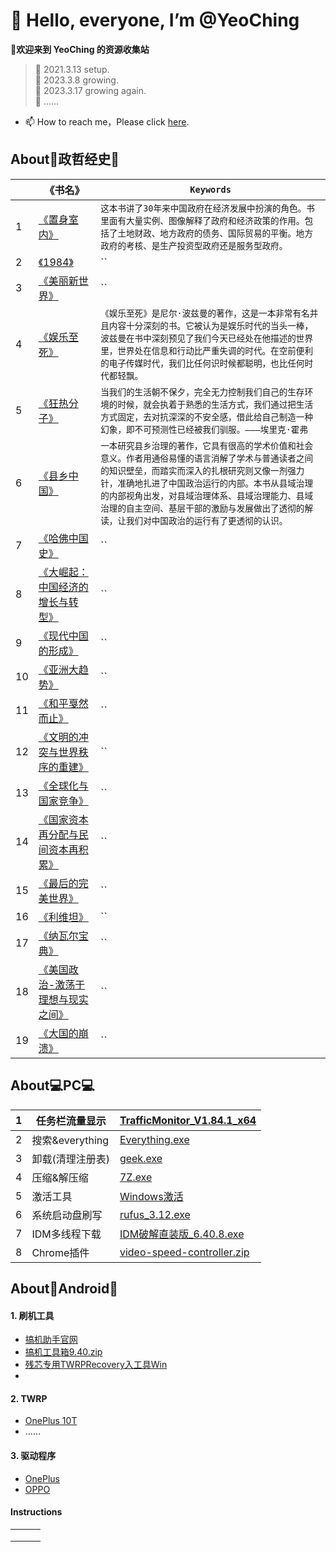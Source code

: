 # 👋 Hello, everyone, I’m @YeoChing
**👀欢迎来到 YeoChing 的资源收集站**
    
>🌱 2021.3.13 setup.  
>🌱 2023.3.8 growing.  
>🌱 2023.3.17 growing again.  
>🌱 ……
- 📫 How to reach me，Please click [here](http://www.coolapk.com/u/2483998).   
 
 ## About📖政哲经史📖  
| |《书名》|`Keywords`|
|---|---|---|
|1|[《置身室内》](https://voohlly.lanzoue.com/i7MVU0qbo3lg)|`这本书讲了30年来中国政府在经济发展中扮演的角色。书里面有大量实例、图像解释了政府和经济政策的作用。包括了土地财政、地方政府的债务、国际贸易的平衡。地方政府的考核、是生产投资型政府还是服务型政府。`|
|2|[《1984》]()|``|
|3|[《美丽新世界》]()|``|
|4|[《娱乐至死》](https://voohlly.lanzoue.com/iZLTi0qbnkta)|`《娱乐至死》是尼尔·波兹曼的著作，这是一本非常有名并且内容十分深刻的书。它被认为是娱乐时代的当头一棒，波兹曼在书中深刻预见了我们今天已经处在他描述的世界里，世界处在信息和行动比严重失调的时代。在空前便利的电子传媒时代，我们比任何识时候都聪明，也比任何时代都轻飘。`|
|5|[《狂热分子》](https://voohlly.lanzoue.com/i2FI10qbnkpg)|`当我们的生活朝不保夕，完全无力控制我们自己的生存环境的时候，就会执着于熟悉的生活方式，我们通过把生活方式固定，去对抗深深的不安全感，借此给自己制造一种幻象，即不可预测性已经被我们驯服。———埃里克·霍弗`|
|6|[《县乡中国》](https://voohlly.lanzoue.com/iJCvb0qbnmfi)|`一本研究县乡治理的著作，它具有很高的学术价值和社会意义。作者用通俗易懂的语言消解了学术与普通读者之间的知识壁垒，而踏实而深入的扎根研究则又像一剂强力针，准确地扎进了中国政治运行的内部。本书从县域治理的内部视角出发，对县域治理体系、县域治理能力、县域治理的自主空间、基层干部的激励与发展做出了透彻的解读，让我们对中国政治的运行有了更透彻的认识。`|
|7|[《哈佛中国史》](https://voohlly.lanzoue.com/iQbWc0qbnrjc)|``|
|8|[《大崛起：中国经济的增长与转型》](https://voohlly.lanzoue.com/iD8PG0qbnmbe)|``|
|9|[《现代中国的形成》]()|``|
|10|[《亚洲大趋势》](https://voohlly.lanzoue.com/iB0jf0qbns5e)|``|
|11|[《和平戛然而止》]()|``|
|12|[《文明的冲突与世界秩序的重建》](https://voohlly.lanzoue.com/iDgXG0qbnrxg)|``|
|13|[《全球化与国家竞争》](https://voohlly.lanzoue.com/ibFeh0qbo4of)|``|
|14|[《国家资本再分配与民间资本再积累》](https://voohlly.lanzoue.com/ij5fS0qbo56d)|``|
|15|[《最后的完美世界》](https://voohlly.lanzoue.com/iCUEk0qbnqah)|``|
|16|[《利维坦》](https://voohlly.lanzoue.com/i6LTn0qbnryh)|``|
|17|[《纳瓦尔宝典》](https://voohlly.lanzoue.com/iDG4u0qbrype)|``|
|18|[《美国政治-激荡于理想与现实之间》](https://voohlly.lanzoue.com/iyR7d0qbns0j)|``|
|19|[《大国的崩溃》](https://voohlly.lanzoue.com/ia2JH0qbnrmf)|``|
 
## About💻PC💻  
|1|任务栏流量显示| [TrafficMonitor_V1.84.1_x64](https://voohlly.lanzoue.com/ivQrQ0pm0bgf)|
|---|---|---|
|2|搜索&everything|[Everything.exe](https://voohlly.lanzoue.com/itdvkmqnr2f)|
|3|卸载(清理注册表)|[geek.exe](https://voohlly.lanzoue.com/i2FWH0lpyoza)|
|4|压缩&解压缩|[7Z.exe](https://voohlly.lanzoue.com/iYSfwmqnyrc)|
|5|激活工具|[Windows激活](https://voohlly.lanzoue.com/ia6Mkmruhde)|
|6|系统启动盘刷写|[rufus_3.12.exe](https://voohlly.lanzoue.com/iNT8tmqnm2f)|
|7|IDM多线程下载|[IDM破解直装版_6.40.8.exe](https://voohlly.lanzoue.com/iyo2v0pm4m8h)|
|8|Chrome插件|[video-speed-controller.zip](https://voohlly.lanzoue.com/irVXs0pm4l8b)|

## About🤖Android🤖
#### 1. 刷机工具
  - [搞机助手官网](https://lsdy.top/gjzs)
  - [搞机工具箱9.40.zip](https://voohlly.lanzoue.com/idm5F0pm4lfi)
  - [残芯专用TWRPRecovery入工具Win](https://voohlly.lanzoue.com/iq0FLm90swb)
  - []()
#### 2. TWRP              
  - [OnePlus 10T]()
  - ……

#### 3. 驱动程序              
  - [OnePlus]()
  - [OPPO]()


#### Instructions

|   |   |   |
|---|---|---|
|   |   |   |
|   |   |   |
|   |   |   |

<!---
@TopolerMay a ✨ special ✨ repository because its `README.md` (this file) appears on your GitHub profile.
You can click the Preview link to take a look at your changes.
--->
